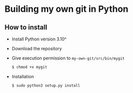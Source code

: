 # Building my own git in Python

## How to install

- Install Python version 3.10^
- Download the repository
- Give execution permission to `my-own-git/src/bin/mygit`

    ```bash
    $ chmod +x mygit
    ```

- Installation

  ```bash
  $ sudo python3 setup.py install
  ```
